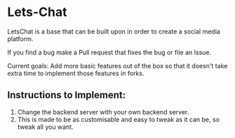 # Lets-Chat
LetsChat is a base that can be built upon in order to create a social media platform.

If you find a bug make a Pull request that fixes the bug or file an Issue.

Current goals: Add more basic features out of the box so that it doesn't take extra time to implement those features in forks.

## Instructions to Implement:

1. Change the backend server with your own backend server.
2. This is made to be as customisable and easy to tweak as it can be, so tweak all you want.
